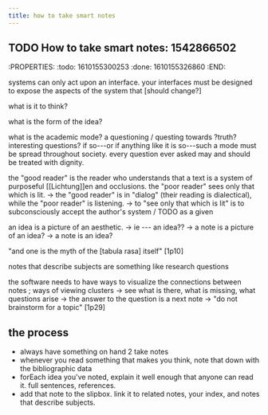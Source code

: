 ```yaml
---
title: how to take smart notes
---
```


## TODO How to take smart notes: 1542866502
:PROPERTIES:
:todo: 1610155300253
:done: 1610155326860
:END:

systems can only act upon an interface. your interfaces must be designed to expose the aspects of the system that [should change?]

what is it to think?

what is the form of the idea?

what is the academic mode? a questioning / questing towards \?truth? interesting questions? if so---or if anything like it is so---such a mode must be spread throughout society. every question ever asked may and should be treated with dignity.

the "good reader" is the reader who understands that a text is a system of purposeful [[Lichtung]]en and occlusions. the "poor reader" sees only that which is lit.
 -> the "good reader" is in "dialog" (their reading is dialectical), while the "poor reader" is listening.
 -> to "see only that which is lit" is to subconsciously accept the author's system / TODO as a given  

 an idea is a picture of an aesthetic.
    -> ie --- an idea??
	-> a note is a picture of an idea?
	-> a note is an idea?
	
"and one is the myth of the [tabula rasa] itself" [1p10]

notes that describe subjects are something like research questions

the software needs to have ways to visualize the connections between notes ; ways of viewing clusters
	-> see what is there, what is missing, what questions arise
	-> the answer to the question is a next note
	-> "do not brainstorm for a topic" [1p29]
## the process

- always have something on hand 2 take notes
- whenever you read something that makes you think, note that down with the bibliographic data
- forEach idea you've noted, explain it well enough that anyone can read it. full sentences, references.
- add that note to the slipbox. link it to related notes, your index, and notes that describe subjects.
##
